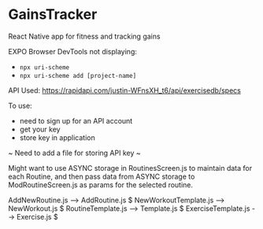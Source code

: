 # GainsTracker

React Native app for fitness and tracking gains

EXPO Browser DevTools not displaying:

- `npx uri-scheme`
- `npx uri-scheme add [project-name]`

API Used: https://rapidapi.com/justin-WFnsXH_t6/api/exercisedb/specs

To use:

- need to sign up for an API account
- get your key
- store key in application

~ Need to add a file for storing API key ~

Might want to use ASYNC storage in RoutinesScreen.js to maintain data for each Routine, and then pass data from ASYNC storage to ModRoutineScreen.js as params for the selected routine.

AddNewRoutine.js --> AddRoutine.js $
NewWorkoutTemplate.js --> NewWorkout.js $
RoutineTemplate.js --> Template.js $
ExerciseTemplate.js --> Exercise.js $
